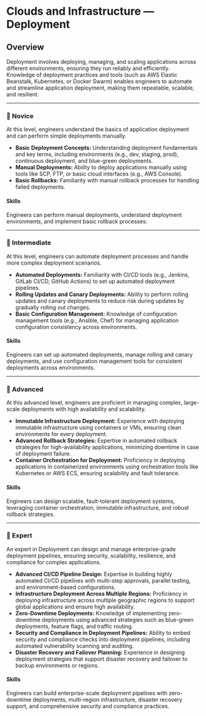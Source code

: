 # Clouds and Infrastructure — **Deployment**

## Overview
Deployment involves deploying, managing, and scaling applications across different environments, ensuring they run reliably and efficiently. Knowledge of deployment practices and tools (such as AWS Elastic Beanstalk, Kubernetes, or Docker Swarm) enables engineers to automate and streamline application deployment, making them repeatable, scalable, and resilient.

---

### 🌱 Novice
At this level, engineers understand the basics of application deployment and can perform simple deployments manually.

- **Basic Deployment Concepts:** Understanding deployment fundamentals and key terms, including environments (e.g., dev, staging, prod), continuous deployment, and blue-green deployments.
- **Manual Deployments:** Ability to deploy applications manually using tools like SCP, FTP, or basic cloud interfaces (e.g., AWS Console).
- **Basic Rollbacks:** Familiarity with manual rollback processes for handling failed deployments.

#### Skills
Engineers can perform manual deployments, understand deployment environments, and implement basic rollback processes.

---

### 🌿 Intermediate
At this level, engineers can automate deployment processes and handle more complex deployment scenarios.

- **Automated Deployments:** Familiarity with CI/CD tools (e.g., Jenkins, GitLab CI/CD, GitHub Actions) to set up automated deployment pipelines.
- **Rolling Updates and Canary Deployments:** Ability to perform rolling updates and canary deployments to reduce risk during updates by gradually rolling out changes.
- **Basic Configuration Management:** Knowledge of configuration management tools (e.g., Ansible, Chef) for managing application configuration consistency across environments.

#### Skills
Engineers can set up automated deployments, manage rolling and canary deployments, and use configuration management tools for consistent deployments across environments.

---

### 🌳 Advanced
At this advanced level, engineers are proficient in managing complex, large-scale deployments with high availability and scalability.

- **Immutable Infrastructure Deployment:** Experience with deploying immutable infrastructure using containers or VMs, ensuring clean environments for every deployment.
- **Advanced Rollback Strategies:** Expertise in automated rollback strategies for high-availability applications, minimizing downtime in case of deployment failure.
- **Container Orchestration for Deployment:** Proficiency in deploying applications in containerized environments using orchestration tools like Kubernetes or AWS ECS, ensuring scalability and fault tolerance.

#### Skills
Engineers can design scalable, fault-tolerant deployment systems, leveraging container orchestration, immutable infrastructure, and robust rollback strategies.

---

### 🚀 Expert
An expert in Deployment can design and manage enterprise-grade deployment pipelines, ensuring security, scalability, resilience, and compliance for complex applications.

- **Advanced CI/CD Pipeline Design:** Expertise in building highly automated CI/CD pipelines with multi-step approvals, parallel testing, and environment-based configurations.
- **Infrastructure Deployment Across Multiple Regions:** Proficiency in deploying infrastructure across multiple geographic regions to support global applications and ensure high availability.
- **Zero-Downtime Deployments:** Knowledge of implementing zero-downtime deployments using advanced strategies such as blue-green deployments, feature flags, and traffic routing.
- **Security and Compliance in Deployment Pipelines:** Ability to embed security and compliance checks into deployment pipelines, including automated vulnerability scanning and auditing.
- **Disaster Recovery and Failover Planning:** Experience in designing deployment strategies that support disaster recovery and failover to backup environments or regions.

#### Skills
Engineers can build enterprise-scale deployment pipelines with zero-downtime deployments, multi-region infrastructure, disaster recovery support, and comprehensive security and compliance practices.
